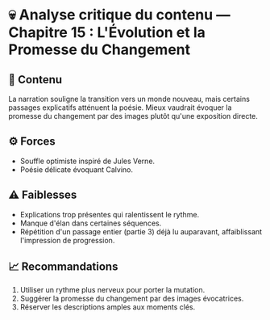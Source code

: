 # 💀 Analyse critique du contenu — Chapitre 15 : L'Évolution et la Promesse du Changement

## 🧠 Contenu
La narration souligne la transition vers un monde nouveau, mais certains passages explicatifs atténuent la poésie. Mieux vaudrait évoquer la promesse du changement par des images plutôt qu'une exposition directe.

## ⚙️ Forces
- Souffle optimiste inspiré de Jules Verne.
- Poésie délicate évoquant Calvino.

## ⚠️ Faiblesses
- Explications trop présentes qui ralentissent le rythme.
- Manque d'élan dans certaines séquences.
- Répétition d'un passage entier (partie 3) déjà lu auparavant, affaiblissant l'impression de progression.

## 📈 Recommandations
1. Utiliser un rythme plus nerveux pour porter la mutation.
2. Suggérer la promesse du changement par des images évocatrices.
3. Réserver les descriptions amples aux moments clés.
